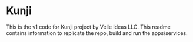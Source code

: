 # Kunji
This is the v1 code for Kunji project by Velle Ideas LLC.
This readme contains information to replicate the repo, build and run the apps/services.
